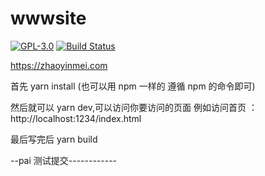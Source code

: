 # wwwsite

[![GPL-3.0](https://img.shields.io/badge/license-GPL--3.0-blue.svg)](LICENSE)
[![Build Status](https://travis-ci.org/zhaoyinmei/wwwsite.svg?branch=master)](https://travis-ci.org/zhaoyinmei/wwwsite)

https://zhaoyinmei.com

首先 yarn install (也可以用 npm 一样的 遵循 npm 的命令即可)

然后就可以 yarn dev,可以访问你要访问的页面 例如访问首页 ：http://localhost:1234/index.html

最后写完后 yarn build

--pai 测试提交------------
